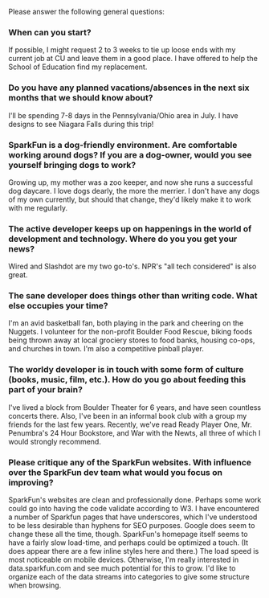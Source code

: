 Please answer the following general questions:

### When can you start?
If possible, I might request 2 to 3 weeks to tie up loose ends with my current job at CU and leave them in a good place. I 
have offered to help the School of Education find my replacement. 

### Do you have any planned vacations/absences in the next six months that we should know about?
I'll be spending 7-8 days in the Pennsylvania/Ohio area in July. I have designs to see Niagara Falls during this trip!

### SparkFun is a dog-friendly environment. Are comfortable working around dogs? If you are a dog-owner, would you see yourself bringing dogs to work?
Growing up, my mother was a zoo keeper, and now she runs a successful dog daycare. I love dogs dearly, the more the merrier. I don't have any dogs of my own currently, but should that change, they'd likely make it to work with me regularly.

### The active developer keeps up on happenings in the world of development and technology. Where do you you get your news?
Wired and Slashdot are my two go-to's. NPR's "all tech considered" is also great.

### The sane developer does things other than writing code. What else occupies your time?
I'm an avid basketball fan, both playing in the park and cheering on the Nuggets. I volunteer for the non-profit Boulder Food Rescue, biking foods being thrown away at local grociery stores to food banks, housing co-ops, and churches in town. I'm also a competitive pinball player.

### The worldy developer is in touch with some form of culture (books, music, film, etc.). How do you go about feeding this part of your brain?
I've lived a block from Boulder Theater for 6 years, and have seen countless concerts there. Also, I've been in an informal book club with a group my friends for the last few years. Recently, we've read Ready Player One, Mr. Penumbra's 24 Hour Bookstore, and War with the Newts, all three of which I would strongly recommend.

### Please critique any of the SparkFun websites. With influence over the SparkFun dev team what would you focus on improving?
SparkFun's websites are clean and professionally done. Perhaps some work could go into having the code validate according to W3. I have encountered a number of Sparkfun pages that have underscores, which I've understood to be less desirable than hyphens for SEO purposes. Google does seem to change these all the time, though. SparkFun's homepage itself seems to have a fairly slow load-time, and perhaps could be optimized a touch. (It does appear there are a few inline styles here and there.) 
The load speed is most noticeable on mobile devices. Otherwise, I'm really interested in data.sparkfun.com and see much potential for this to grow. I'd like to organize each of the data streams into categories to give some structure when browsing.
